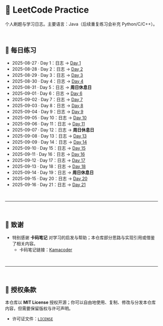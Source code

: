 # 🧠 LeetCode Practice

个人刷题与学习日志。主要语言：Java（后续重复练习会补充 Python/C/C++）。

<br>

## 📅 每日练习


- 2025-08-27 · Day 1：日志 → [Day 1](Practice-Notes/Day1-Practice.md)
- 2025-08-28 · Day 2：日志 → [Day 2](Practice-Notes/Day2-Practice.md)
- 2025-08-29 · Day 3：日志 → [Day 3](Practice-Notes/Day3-Practice.md)
- 2025-08-30 · Day 4：日志 → [Day 4](Practice-Notes/Day4-Practice.md)
- 2025-08-31 · Day 5：日志 → **周日休息日**
- 2025-09-01 · Day 6：日志 → [Day 6](Practice-Notes/Day6-Practice.md)
- 2025-09-02 · Day 7：日志 → [Day 7](Practice-Notes/Day7-Practice.md)
- 2025-09-03 · Day 8：日志 → [Day 8](Practice-Notes/Day8-Practice.md)
- 2025-09-04 · Day 9：日志 → [Day 9](Practice-Notes/Day9-Practice.md)
- 2025-09-05 · Day 10：日志 → [Day 10](Practice-Notes/Day10-Practice.md)
- 2025-09-06 · Day 11：日志 → [Day 11](Practice-Notes/Day11-Practice.md)
- 2025-09-07 · Day 12：日志 → **周日休息日**
- 2025-09-08 · Day 13：日志 → [Day 13](Practice-Notes/Day13-Practice.md)
- 2025-09-09 · Day 14：日志 → [Day 14](Practice-Notes/Day14-Practice.md)
- 2025-09-10 · Day 15：日志 → [Day 15](Practice-Notes/Day15-Practice.md)
- 2025-09-11 · Day 16：日志 → [Day 16](Practice-Notes/Day16-Practice.md)
- 2025-09-12 · Day 17：日志 → [Day 17](Practice-Notes/Day17-Practice.md)
- 2025-09-13 · Day 18：日志 → [Day 18](Practice-Notes/Day18-Practice.md)
- 2025-09-14 · Day 19：日志 → **周日休息日**
- 2025-09-15 · Day 20：日志 → [Day 20](Practice-Notes/Day20-Practice.md)
- 2025-09-16 · Day 21：日志 → [Day 21](Practice-Notes/Day21-Practice.md)

<br>
<hr>
<br>

## 🙏 致谢
- 特别感谢 **卡码笔记** 对学习的启发与帮助；本仓库部分思路与实现引用或借鉴了相关内容。  
  - 卡码笔记链接：[Kamacoder](https://kamacoder.com/)


<br>
<hr>
<br>

## 📄 授权条款
本仓库以 **MIT License** 授权开源；你可以自由地使用、复制、修改与分发本仓库内容，但需要保留版权与许可声明。  
- 许可证文件：[`LICENSE`](./LICENSE)






